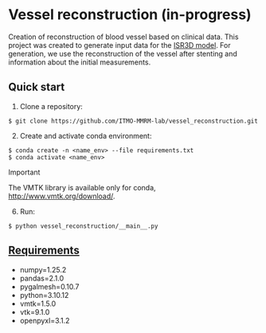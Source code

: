 # Vessel reconstruction (in-progress)
Creation of reconstruction of blood vessel based on clinical data.
This project was created to generate input data for the [ISR3D model](https://github.com/ISR3D/ISR3D). 
For generation, we use the reconstruction of the vessel after stenting and information about the initial measurements.

## Quick start
1. Clone a repository:
```console
$ git clone https://github.com/ITMO-MMRM-lab/vessel_reconstruction.git
```

2. Create and activate conda environment:
```console
$ conda create -n <name_env> --file requirements.txt
$ conda activate <name_env> 
```

>[!IMPORTANT]
> The VMTK library is available only for conda,  http://www.vmtk.org/download/.


6. Run: 
```console
$ python vessel_reconstruction/__main__.py
```
## [Requirements](requirements.txt)
- numpy=1.25.2
- pandas=2.1.0
- pygalmesh=0.10.7
- python=3.10.12
- vmtk=1.5.0
- vtk=9.1.0
- openpyxl=3.1.2
